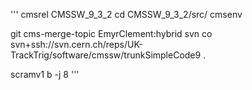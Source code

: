 '''
cmsrel CMSSW_9_3_2
cd CMSSW_9_3_2/src/
cmsenv

git cms-merge-topic EmyrClement:hybrid
svn co svn+ssh://svn.cern.ch/reps/UK-TrackTrig/software/cmssw/trunkSimpleCode9 .

scramv1 b -j 8
'''